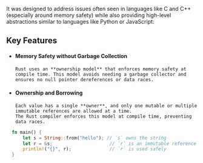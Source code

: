 It was designed to address issues often seen in languages like C and C++ (especially around memory safety) while also providing high-level abstractions similar to languages like Python or JavaScript:

## Key Features

- #### Memory Safety without Garbage Collection
	  Rust uses an **ownership model** that enforces memory safety at compile time. This model avoids needing a garbage collector and ensures no null pointer dereferences or data races.

- #### Ownership and Borrowing
	  Each value has a single **owner**, and only one mutable or multiple immutable references are allowed at a time.
	  The Rust compiler enforces this model at compile time, preventing data races.

```rust
  fn main() {
      let s = String::from("hello"); // `s` owns the string
      let r = &s;                     // `r` is an immutable reference to `s`
      println!("{}", r);              // `r` is used safely
  }
```

